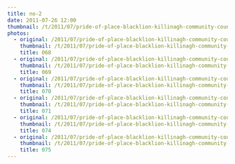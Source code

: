 ```yaml
---
title: no-2
date: 2011-07-26 12:00
thumbnail: /t/2011/07/pride-of-place-blacklion-killinagh-community-council/no-2/068.jpg
photos:
  - original: /2011/07/pride-of-place-blacklion-killinagh-community-council/no-2/068.jpg
    thumbnail: /t/2011/07/pride-of-place-blacklion-killinagh-community-council/no-2/068.jpg
    title: 068
  - original: /2011/07/pride-of-place-blacklion-killinagh-community-council/no-2/069.jpg
    thumbnail: /t/2011/07/pride-of-place-blacklion-killinagh-community-council/no-2/069.jpg
    title: 069
  - original: /2011/07/pride-of-place-blacklion-killinagh-community-council/no-2/070.jpg
    thumbnail: /t/2011/07/pride-of-place-blacklion-killinagh-community-council/no-2/070.jpg
    title: 070
  - original: /2011/07/pride-of-place-blacklion-killinagh-community-council/no-2/071.jpg
    thumbnail: /t/2011/07/pride-of-place-blacklion-killinagh-community-council/no-2/071.jpg
    title: 071
  - original: /2011/07/pride-of-place-blacklion-killinagh-community-council/no-2/074.jpg
    thumbnail: /t/2011/07/pride-of-place-blacklion-killinagh-community-council/no-2/074.jpg
    title: 074
  - original: /2011/07/pride-of-place-blacklion-killinagh-community-council/no-2/075.jpg
    thumbnail: /t/2011/07/pride-of-place-blacklion-killinagh-community-council/no-2/075.jpg
    title: 075
---
```

